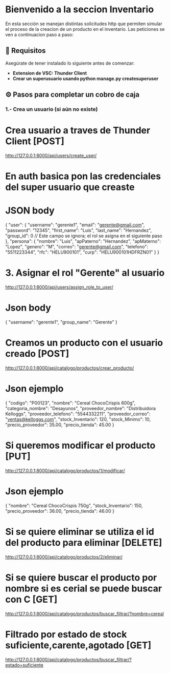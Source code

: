 
# Bienvenido a la seccion Inventario

En esta sección se manejan distintas solicitudes http que permiten simular el proceso de la creacion de un producto en el inventario. Las peticiones se ven a continuacion paso a paso:

## 📌 Requisitos

Asegúrate de tener instalado lo siguiente antes de comenzar:

-   **Extension de VSC: Thunder Client**
-   **Crear un superusuario usando python manage.py createsuperuser** 

## ⚙️ Pasos para completar un cobro de caja

### 1.- Crea un usuario (si aún no existe)

# Crea usuario a traves de Thunder Client [POST]
http://127.0.0.1:8000/api/users/create_user/
# En auth basica pon las credenciales del super usuario que creaste

# JSON body

{
  "user": {
    "username": "gerente1",
    "email": "gerente@gmail.com",
    "password": "12345",
    "first_name": "Luis",
    "last_name": "Hernandez",
    "group_id": 0  // Este campo se ignora; el rol se asigna en el siguiente paso
  },
  "persona": {
    "nombre": "Luis",
    "apPaterno": "Hernandez",
    "apMaterno": "Lopez",
    "genero": "M",
    "correo": "gerente@gmail.com",
    "telefono": "5511223344",
    "rfc": "HELU900101",
    "curp": "HELU900101HDFRZN01"
  }
}

# 3. Asignar el rol "Gerente" al usuario
http://127.0.0.1:8000/api/users/assign_role_to_user/

# Json body
{
  "username": "gerente1",
  "group_name": "Gerente"
}

# Creamos un producto con el usuario creado [POST]
http://127.0.0.1:8000/api/catalogo/productos/crear_producto/

# Json ejemplo

{
  "codigo": "P00123",
  "nombre": "Cereal ChocoCrispis 600g",
  "categoria_nombre": "Desayunos",
  "proveedor_nombre": "Distribuidora Kelloggs",
  "proveedor_telefono": "5544332211",
  "proveedor_correo": "ventas@kelloggs.com",
  "stock_Inventario": 120,
  "stock_Minimo": 10,
  "precio_proveedor": 35.00,
  "precio_tienda": 45.00
}

# Si queremos modificar el producto [PUT]
http://127.0.0.1:8000/api/catalogo/productos/1/modificar/

# Json ejemplo

{
  "nombre": "Cereal ChocoCrispis 750g",
  "stock_Inventario": 150,
  "precio_proveedor": 36.00,
  "precio_tienda": 46.00
}

# Si se quiere eliminar se utiliza el id del producto para eliminar  [DELETE]
http://127.0.0.1:8000/api/catalogo/productos/2/eliminar/

# Si se quiere buscar el producto por nombre  si es cerial se puede buscar con C [GET]
 http://127.0.0.1:8000/api/catalogo/productos/buscar_filtrar/?nombre=cereal

# Filtrado por estado de stock suficiente,carente,agotado [GET]
 http://127.0.0.1:8000/api/catalogo/productos/buscar_filtrar/?estado=suficiente
 
